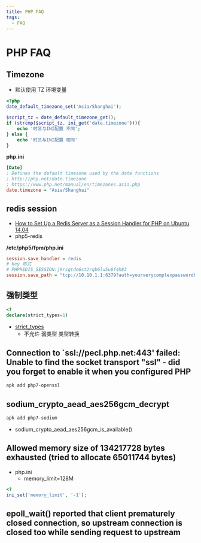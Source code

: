 ```yaml
---
title: PHP FAQ
tags:
  - FAQ
---
```


# PHP FAQ

## Timezone

- 默认使用 TZ 环境变量

```php
<?php
date_default_timezone_set('Asia/Shanghai');

$script_tz = date_default_timezone_get();
if (strcmp($script_tz, ini_get('date.timezone'))){
    echo '时区与INI配置 不同';
} else {
    echo '时区与INI配置 相同'
}
```

**php.ini**

```ini
[Date]
; Defines the default timezone used by the date functions
; http://php.net/date.timezone
; https://www.php.net/manual/en/timezones.asia.php
date.timezone = "Asia/Shanghai"
```

## redis session

- [How to Set Up a Redis Server as a Session Handler for PHP on Ubuntu 14.04](https://www.digitalocean.com/community/tutorials/how-to-set-up-a-redis-server-as-a-session-handler-for-php-on-ubuntu-14-04)
- php5-redis

**/etc/php5/fpm/php.ini**

```ini
session.save_handler = redis
# key 格式
# PHPREDIS_SESSION:j9rsgtde6st2rqb6lu5u6f4h83
session.save_path = "tcp://10.10.1.1:6379?auth=yourverycomplexpasswordhere"
```

## 强制类型

```php
<?
declare(strict_types=1)
```

- [strict_types](https://www.php.net/manual/en/language.types.declarations.php#language.types.declarations.strict)
  - 不允许 弱类型 类型转换

## Connection to `ssl://pecl.php.net:443' failed: Unable to find the socket transport "ssl" - did you forget to enable it when you configured PHP


```bash
apk add php7-openssl
```

<!--
```init php.ini
extension=php_openssl.dll
```
-->

## sodium_crypto_aead_aes256gcm_decrypt

```bash
apk add php7-sodium
```

-  sodium_crypto_aead_aes256gcm_is_available()

## Allowed memory size of 134217728 bytes exhausted (tried to allocate 65011744 bytes)

- php.ini
  - memory_limit=128M

```php
<?
ini_set('memory_limit', '-1');
```

## epoll_wait() reported that client prematurely closed connection, so upstream connection is closed too while sending request to upstream
